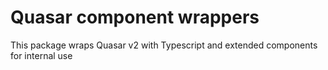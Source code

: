 # Quasar component wrappers

This package wraps Quasar v2 with Typescript and extended components for internal use